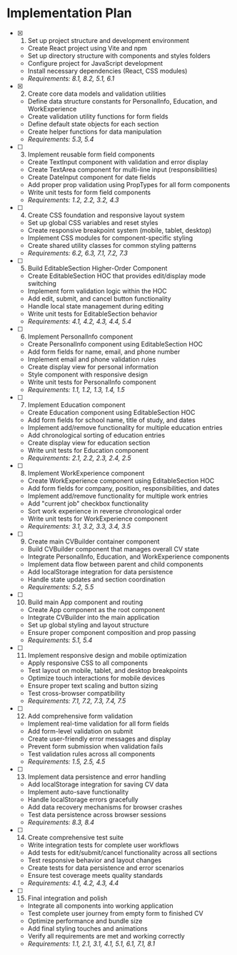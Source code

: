 # Implementation Plan

-   [x] 1. Set up project structure and development environment

    -   Create React project using Vite and npm
    -   Set up directory structure with components and styles folders
    -   Configure project for JavaScript development
    -   Install necessary dependencies (React, CSS modules)
    -   _Requirements: 8.1, 8.2, 5.1, 6.1_

-   [x] 2. Create core data models and validation utilities

    -   Define data structure constants for PersonalInfo, Education, and WorkExperience
    -   Create validation utility functions for form fields
    -   Define default state objects for each section
    -   Create helper functions for data manipulation
    -   _Requirements: 5.3, 5.4_

-   [ ] 3. Implement reusable form field components

    -   Create TextInput component with validation and error display
    -   Create TextArea component for multi-line input (responsibilities)
    -   Create DateInput component for date fields
    -   Add proper prop validation using PropTypes for all form components
    -   Write unit tests for form field components
    -   _Requirements: 1.2, 2.2, 3.2, 4.3_

-   [ ] 4. Create CSS foundation and responsive layout system

    -   Set up global CSS variables and reset styles
    -   Create responsive breakpoint system (mobile, tablet, desktop)
    -   Implement CSS modules for component-specific styling
    -   Create shared utility classes for common styling patterns
    -   _Requirements: 6.2, 6.3, 7.1, 7.2, 7.3_

-   [ ] 5. Build EditableSection Higher-Order Component

    -   Create EditableSection HOC that provides edit/display mode switching
    -   Implement form validation logic within the HOC
    -   Add edit, submit, and cancel button functionality
    -   Handle local state management during editing
    -   Write unit tests for EditableSection behavior
    -   _Requirements: 4.1, 4.2, 4.3, 4.4, 5.4_

-   [ ] 6. Implement PersonalInfo component

    -   Create PersonalInfo component using EditableSection HOC
    -   Add form fields for name, email, and phone number
    -   Implement email and phone validation rules
    -   Create display view for personal information
    -   Style component with responsive design
    -   Write unit tests for PersonalInfo component
    -   _Requirements: 1.1, 1.2, 1.3, 1.4, 1.5_

-   [ ] 7. Implement Education component

    -   Create Education component using EditableSection HOC
    -   Add form fields for school name, title of study, and dates
    -   Implement add/remove functionality for multiple education entries
    -   Add chronological sorting of education entries
    -   Create display view for education section
    -   Write unit tests for Education component
    -   _Requirements: 2.1, 2.2, 2.3, 2.4, 2.5_

-   [ ] 8. Implement WorkExperience component

    -   Create WorkExperience component using EditableSection HOC
    -   Add form fields for company, position, responsibilities, and dates
    -   Implement add/remove functionality for multiple work entries
    -   Add "current job" checkbox functionality
    -   Sort work experience in reverse chronological order
    -   Write unit tests for WorkExperience component
    -   _Requirements: 3.1, 3.2, 3.3, 3.4, 3.5_

-   [ ] 9. Create main CVBuilder container component

    -   Build CVBuilder component that manages overall CV state
    -   Integrate PersonalInfo, Education, and WorkExperience components
    -   Implement data flow between parent and child components
    -   Add localStorage integration for data persistence
    -   Handle state updates and section coordination
    -   _Requirements: 5.2, 5.5_

-   [ ] 10. Build main App component and routing

    -   Create App component as the root component
    -   Integrate CVBuilder into the main application
    -   Set up global styling and layout structure
    -   Ensure proper component composition and prop passing
    -   _Requirements: 5.1, 5.4_

-   [ ] 11. Implement responsive design and mobile optimization

    -   Apply responsive CSS to all components
    -   Test layout on mobile, tablet, and desktop breakpoints
    -   Optimize touch interactions for mobile devices
    -   Ensure proper text scaling and button sizing
    -   Test cross-browser compatibility
    -   _Requirements: 7.1, 7.2, 7.3, 7.4, 7.5_

-   [ ] 12. Add comprehensive form validation

    -   Implement real-time validation for all form fields
    -   Add form-level validation on submit
    -   Create user-friendly error messages and display
    -   Prevent form submission when validation fails
    -   Test validation rules across all components
    -   _Requirements: 1.5, 2.5, 4.5_

-   [ ] 13. Implement data persistence and error handling

    -   Add localStorage integration for saving CV data
    -   Implement auto-save functionality
    -   Handle localStorage errors gracefully
    -   Add data recovery mechanisms for browser crashes
    -   Test data persistence across browser sessions
    -   _Requirements: 8.3, 8.4_

-   [ ] 14. Create comprehensive test suite

    -   Write integration tests for complete user workflows
    -   Add tests for edit/submit/cancel functionality across all sections
    -   Test responsive behavior and layout changes
    -   Create tests for data persistence and error scenarios
    -   Ensure test coverage meets quality standards
    -   _Requirements: 4.1, 4.2, 4.3, 4.4_

-   [ ] 15. Final integration and polish
    -   Integrate all components into working application
    -   Test complete user journey from empty form to finished CV
    -   Optimize performance and bundle size
    -   Add final styling touches and animations
    -   Verify all requirements are met and working correctly
    -   _Requirements: 1.1, 2.1, 3.1, 4.1, 5.1, 6.1, 7.1, 8.1_
